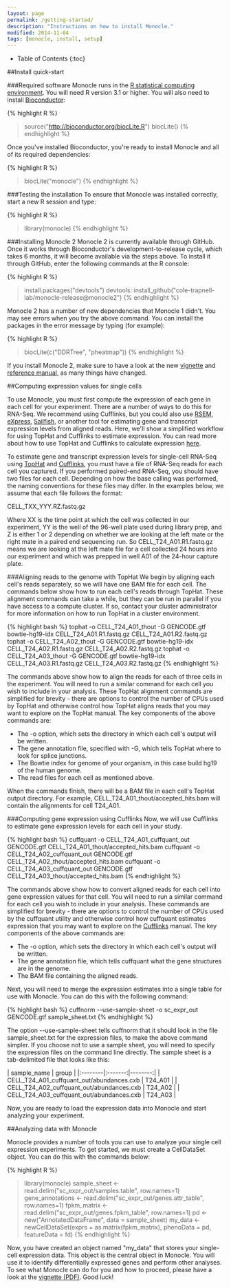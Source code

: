 ```yaml
---
layout: page
permalink: /getting-started/
description: "Instructions on how to install Monocle."
modified: 2014-11-04
tags: [monocle, install, setup]
---
```


* Table of Contents
{:toc}


##Install quick-start

###Required software
Monocle runs in the [R statistical computing environment](http://www.r-project.org/). You will need R version 3.1 or higher. You will also need to install [Bioconductor](http://bioconductor.org/install/): 

{% highlight R %}
> source("http://bioconductor.org/biocLite.R") 
> biocLite()
{% endhighlight %}

Once you've installed Bioconductor, you're ready to install Monocle and all of its required dependencies:

{% highlight R %}
> biocLite("monocle")
{% endhighlight %}

###Testing the installation
To ensure that Monocle was installed correctly, start a new R session and type:

{% highlight R %}
> library(monocle)
{% endhighlight %}

###Installing Monocle 2
Monocle 2 is currently available through GitHub. Once it works through Bioconductor's development-to-release cycle, which takes 6 months, it will become available via the steps above. To install it through GitHub, enter the following commands at the R console:

{% highlight R %}
> install.packages("devtools")
> devtools::install_github("cole-trapnell-lab/monocle-release@monocle2")
{% endhighlight %}

Monocle 2 has a number of new dependencies that Monocle 1 didn't. You may see errors when you try the above command. You can install the packages in the error message by typing (for example):

{% highlight R %}
> biocLite(c("DDRTree", "pheatmap"))
{% endhighlight %}

If you install Monocle 2, make sure to have a look at the new [vignette](/docs/index.html) and [reference manual](/docs/index.html), as many things have changed.


##Computing expression values for single cells

To use Monocle, you must first compute the expression of each gene in each cell for your experiment. There are a number of ways to do this for RNA-Seq. We recommend using Cufflinks, but you could also use [RSEM](http://deweylab.biostat.wisc.edu/rsem/), [eXpress](http://bio.math.berkeley.edu/eXpress/), [Sailfish](http://www.cs.cmu.edu/~ckingsf/software/sailfish/), or another tool for estimating gene and transcript expression levels from aligned reads. Here, we'll show a simplified workflow for using TopHat and Cufflinks to estimate expression. You can read more about how to use TopHat and Cufflinks to calculate expression [here](http://www.nature.com/nprot/journal/v7/n3/full/nprot.2012.016.html).

To estimate gene and transcript expression levels for single-cell RNA-Seq using [TopHat](http://ccb.jhu.edu/software/tophat/index.shtml) and [Cufflinks](http://cufflinks.cbcb.umd.edu/), you must have a file of RNA-Seq reads for each cell you captured. If you performed paired-end RNA-Seq, you should have two files for each cell. Depending on how the base calling was performed, the naming conventions for these files may differ. In the examples below, we assume that each file follows the format:

CELL_TXX_YYY.RZ.fastq.gz

Where XX is the time point at which the cell was collected in our experiment, YY is the well of the 96-well plate used during library prep, and Z is either 1 or 2 depending on whether we are looking at the left mate or the right mate in a paired end sequencing run. So CELL_T24_A01.R1.fastq.gz means we are looking at the left mate file for a cell collected 24 hours into our experiment and which was prepped in well A01 of the 24-hour capture plate. 

###Aligning reads to the genome with TopHat
We begin by aligning each cell's reads separately, so we will have one BAM file for each cell. The commands below show how to run each cell's reads through TopHat. These alignment commands can take a while, but they can be run in parallel if you have access to a compute cluster. If so, contact your cluster administrator for more information on how to run TopHat in a cluster environment. 

{% highlight bash %}
tophat -o CELL_T24_A01_thout -G GENCODE.gtf bowtie-hg19-idx CELL_T24_A01.R1.fastq.gz CELL_T24_A01.R2.fastq.gz 
tophat -o CELL_T24_A02_thout -G GENCODE.gtf bowtie-hg19-idx CELL_T24_A02.R1.fastq.gz CELL_T24_A02.R2.fastq.gz 
tophat -o CELL_T24_A03_thout -G GENCODE.gtf bowtie-hg19-idx CELL_T24_A03.R1.fastq.gz CELL_T24_A03.R2.fastq.gz 
{% endhighlight %}

The commands above show how to align the reads for each of three cells in the experiment. You will need to run a similar command for each cell you wish to include in your analysis. These TopHat alignment commands are simplified for brevity - there are options to control the number of CPUs used by TopHat and otherwise control how TopHat aligns reads that you may want to explore on the TopHat manual. The key components of the above commands are:

- The -o option, which sets the directory in which each cell's output will be written.
- The gene annotation file, specified with -G, which tells TopHat where to look for splice junctions.
- The Bowtie index for genome of your organism, in this case build hg19 of the human genome.
- The read files for each cell as mentioned above.

When the commands finish, there will be a BAM file in each cell's TopHat output directory. For example, CELL_T24_A01_thout/accepted_hits.bam will contain the alignments for cell T24_A01.

###Computing gene expression using Cufflinks
Now, we will use Cufflinks to estimate gene expression levels for each cell in your study. 

{% highlight bash %}
cuffquant -o CELL_T24_A01_cuffquant_out GENCODE.gtf CELL_T24_A01_thout/accepted_hits.bam 
cuffquant -o CELL_T24_A02_cuffquant_out GENCODE.gtf CELL_T24_A02_thout/accepted_hits.bam 
cuffquant -o CELL_T24_A03_cuffquant_out GENCODE.gtf CELL_T24_A03_thout/accepted_hits.bam 
{% endhighlight %}

The commands above show how to convert aligned reads for each cell into gene expression values for that cell. You will need to run a similar command for each cell you wish to include in your analysis. These commands are simplified for brevity - there are options to control the number of CPUs used by the cuffquant utility and otherwise control how cuffquant estimates expression that you may want to explore on the [Cufflinks](http://cufflinks.cbcb.umd.edu/) manual. The key components of the above commands are:

- The -o option, which sets the directory in which each cell's output will be written.
- The gene annotation file, which tells cuffquant what the gene structures are in the genome.
- The BAM file containing the aligned reads.

Next, you will need to merge the expression estimates into a single table for use with Monocle. You can do this with the following command: 

{% highlight bash %}
cuffnorm --use-sample-sheet -o sc_expr_out GENCODE.gtf sample_sheet.txt
{% endhighlight %}

The option --use-sample-sheet tells cuffnorm that it should look in the file sample_sheet.txt for the expression files, to make the above command simpler. If you choose not to use a sample sheet, you will need to specify the expression files on the command line directly. The sample sheet is a tab-delimited file that looks like this: 

| sample_name | group |
|:--------|:-------:|--------:|
| CELL_T24_A01_cuffquant_out/abundances.cxb   | T24_A01 |
| CELL_T24_A02_cuffquant_out/abundances.cxb   | T24_A02 |
| CELL_T24_A03_cuffquant_out/abundances.cxb   | T24_A03 |

Now, you are ready to load the expression data into Monocle and start analyzing your experiment. 

##Analyzing data with Monocle

Monocle provides a number of tools you can use to analyze your single cell expression experiments. To get started, we must create a CellDataSet object. You can do this with the commands below:

{% highlight R %}
> library(monocle)
> sample_sheet <- read.delim("sc_expr_out/samples.table", row.names=1)
> gene_annotations <- read.delim("sc_expr_out/genes.attr_table", row.names=1)
> fpkm_matrix <- read.delim("sc_expr_out/genes.fpkm_table", row.names=1)
> pd <- new("AnnotatedDataFrame", data = sample_sheet)
> my_data <- newCellDataSet(exprs = as.matrix(fpkm_matrix), phenoData = pd, featureData = fd)
{% endhighlight %}

Now, you have created an object named "my_data" that stores your single-cell expression data. This object is the central object in Monocle. You will use it to identify differentially expressed genes and perform other analyses. To see what Monocle can do for you and how to proceed, please have a look at the [vignette (PDF)](http://www.bioconductor.org/packages/devel/bioc/vignettes/monocle/inst/doc/monocle-vignette.pdf). Good luck! 